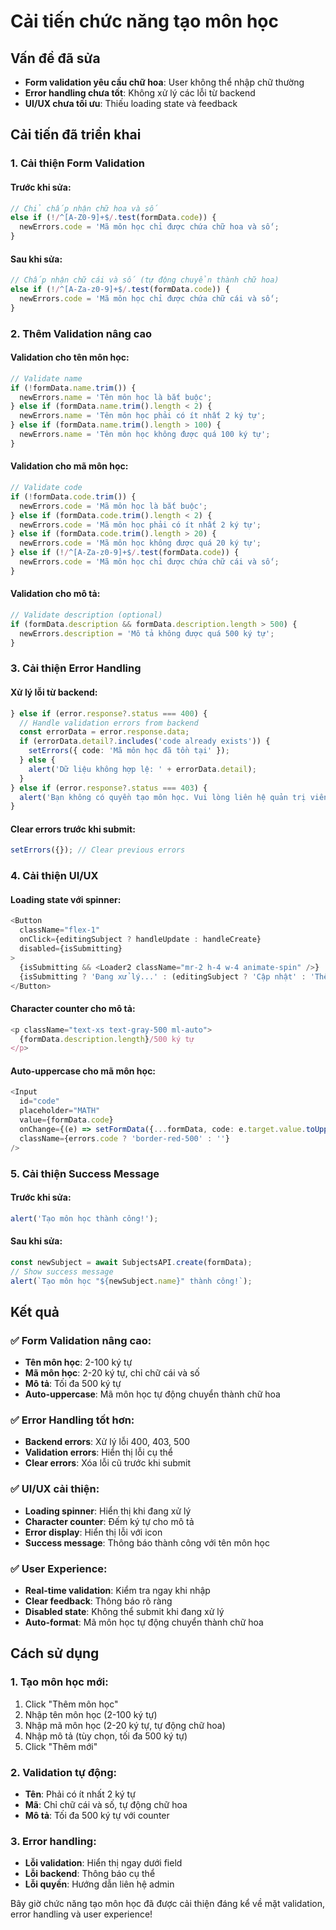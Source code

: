 # Cải tiến chức năng tạo môn học

## Vấn đề đã sửa
- **Form validation yêu cầu chữ hoa**: User không thể nhập chữ thường
- **Error handling chưa tốt**: Không xử lý các lỗi từ backend
- **UI/UX chưa tối ưu**: Thiếu loading state và feedback

## Cải tiến đã triển khai

### 1. Cải thiện Form Validation

#### **Trước khi sửa:**
```typescript
// Chỉ chấp nhận chữ hoa và số
else if (!/^[A-Z0-9]+$/.test(formData.code)) {
  newErrors.code = 'Mã môn học chỉ được chứa chữ hoa và số';
}
```

#### **Sau khi sửa:**
```typescript
// Chấp nhận chữ cái và số (tự động chuyển thành chữ hoa)
else if (!/^[A-Za-z0-9]+$/.test(formData.code)) {
  newErrors.code = 'Mã môn học chỉ được chứa chữ cái và số';
}
```

### 2. Thêm Validation nâng cao

#### **Validation cho tên môn học:**
```typescript
// Validate name
if (!formData.name.trim()) {
  newErrors.name = 'Tên môn học là bắt buộc';
} else if (formData.name.trim().length < 2) {
  newErrors.name = 'Tên môn học phải có ít nhất 2 ký tự';
} else if (formData.name.trim().length > 100) {
  newErrors.name = 'Tên môn học không được quá 100 ký tự';
}
```

#### **Validation cho mã môn học:**
```typescript
// Validate code
if (!formData.code.trim()) {
  newErrors.code = 'Mã môn học là bắt buộc';
} else if (formData.code.trim().length < 2) {
  newErrors.code = 'Mã môn học phải có ít nhất 2 ký tự';
} else if (formData.code.trim().length > 20) {
  newErrors.code = 'Mã môn học không được quá 20 ký tự';
} else if (!/^[A-Za-z0-9]+$/.test(formData.code)) {
  newErrors.code = 'Mã môn học chỉ được chứa chữ cái và số';
}
```

#### **Validation cho mô tả:**
```typescript
// Validate description (optional)
if (formData.description && formData.description.length > 500) {
  newErrors.description = 'Mô tả không được quá 500 ký tự';
}
```

### 3. Cải thiện Error Handling

#### **Xử lý lỗi từ backend:**
```typescript
} else if (error.response?.status === 400) {
  // Handle validation errors from backend
  const errorData = error.response.data;
  if (errorData.detail?.includes('code already exists')) {
    setErrors({ code: 'Mã môn học đã tồn tại' });
  } else {
    alert('Dữ liệu không hợp lệ: ' + errorData.detail);
  }
} else if (error.response?.status === 403) {
  alert('Bạn không có quyền tạo môn học. Vui lòng liên hệ quản trị viên.');
}
```

#### **Clear errors trước khi submit:**
```typescript
setErrors({}); // Clear previous errors
```

### 4. Cải thiện UI/UX

#### **Loading state với spinner:**
```typescript
<Button 
  className="flex-1" 
  onClick={editingSubject ? handleUpdate : handleCreate}
  disabled={isSubmitting}
>
  {isSubmitting && <Loader2 className="mr-2 h-4 w-4 animate-spin" />}
  {isSubmitting ? 'Đang xử lý...' : (editingSubject ? 'Cập nhật' : 'Thêm mới')}
</Button>
```

#### **Character counter cho mô tả:**
```typescript
<p className="text-xs text-gray-500 ml-auto">
  {formData.description.length}/500 ký tự
</p>
```

#### **Auto-uppercase cho mã môn học:**
```typescript
<Input 
  id="code" 
  placeholder="MATH" 
  value={formData.code}
  onChange={(e) => setFormData({...formData, code: e.target.value.toUpperCase()})}
  className={errors.code ? 'border-red-500' : ''}
/>
```

### 5. Cải thiện Success Message

#### **Trước khi sửa:**
```typescript
alert('Tạo môn học thành công!');
```

#### **Sau khi sửa:**
```typescript
const newSubject = await SubjectsAPI.create(formData);
// Show success message
alert(`Tạo môn học "${newSubject.name}" thành công!`);
```

## Kết quả

### ✅ **Form Validation nâng cao:**
- **Tên môn học**: 2-100 ký tự
- **Mã môn học**: 2-20 ký tự, chỉ chữ cái và số
- **Mô tả**: Tối đa 500 ký tự
- **Auto-uppercase**: Mã môn học tự động chuyển thành chữ hoa

### ✅ **Error Handling tốt hơn:**
- **Backend errors**: Xử lý lỗi 400, 403, 500
- **Validation errors**: Hiển thị lỗi cụ thể
- **Clear errors**: Xóa lỗi cũ trước khi submit

### ✅ **UI/UX cải thiện:**
- **Loading spinner**: Hiển thị khi đang xử lý
- **Character counter**: Đếm ký tự cho mô tả
- **Error display**: Hiển thị lỗi với icon
- **Success message**: Thông báo thành công với tên môn học

### ✅ **User Experience:**
- **Real-time validation**: Kiểm tra ngay khi nhập
- **Clear feedback**: Thông báo rõ ràng
- **Disabled state**: Không thể submit khi đang xử lý
- **Auto-format**: Mã môn học tự động chuyển thành chữ hoa

## Cách sử dụng

### 1. **Tạo môn học mới:**
1. Click "Thêm môn học"
2. Nhập tên môn học (2-100 ký tự)
3. Nhập mã môn học (2-20 ký tự, tự động chữ hoa)
4. Nhập mô tả (tùy chọn, tối đa 500 ký tự)
5. Click "Thêm mới"

### 2. **Validation tự động:**
- **Tên**: Phải có ít nhất 2 ký tự
- **Mã**: Chỉ chữ cái và số, tự động chữ hoa
- **Mô tả**: Tối đa 500 ký tự với counter

### 3. **Error handling:**
- **Lỗi validation**: Hiển thị ngay dưới field
- **Lỗi backend**: Thông báo cụ thể
- **Lỗi quyền**: Hướng dẫn liên hệ admin

Bây giờ chức năng tạo môn học đã được cải thiện đáng kể về mặt validation, error handling và user experience!
